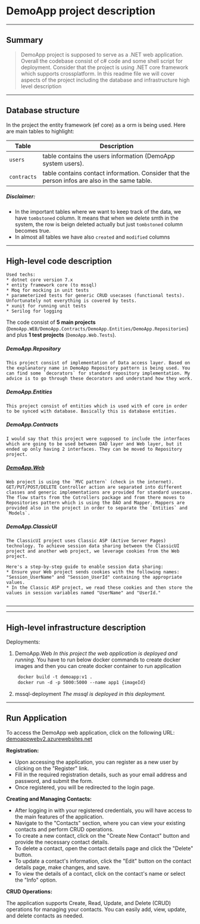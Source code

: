# DemoApp project description

---

## Summary
> DemoApp project is supposed to serve as a .NET web application.
Overall the codebase consist of c# code and some shell script for deployment.
 Consider that the project is using .NET core framework which supports crossplatform. In this readme file we will cover aspects of the project including the database and infrastructure high level description

---

## Database structure
In the project the entity framework (ef core) as a orm is being used.
Here are main tables to highlight:

| Table | Description |
| ------ | ------ |
| `users` | table contains the users information (DemoApp system users).  
| `contracts` | table contains contact information. Consider that the person infos are also in the same table. |


##### Disclaimer:
* In the important tables where we want to keep track of the data, we have `tombstoned` column. It means that when we delete smth in the system, the row is beign deleted actually but just `tombstoned` column becomes true.
* In almost all tables we have also `created` and `modified` columns

---

## High-level code description

```
Used techs:
* dotnet core version 7.x
* entity framework core (to mssql)
* Moq for mocking in unit tests
* parameterized tests for generic CRUD usecases (functional tests). Unfortunately not everything is covered by tests.
* xunit for running unit tests
* Serilog for logging
```

The code consist of **5 main projects** (`DemoApp.WEB/DemoApp.Contracts/DemoApp.Entities/DemoApp.Repositories`) and plus **1 test projects** (`DemoApp.Web.Tests`).

##### DemoApp.Repository
```
This project consist of implementation of Data access layer. Based on the explanatory name in DemoApp Repository pattern is being used. You can find some `decorators` for standard repository implementation. My advice is to go through these decorators and understand how they work.
```
##### DemoApp.Entities
```
This project consist of entities which is used with ef core in order to be synced with database. Basically this is database entities.
```
##### DemoApp.Contracts
```
I would say that this project were supposed to include the interfaces which are going to be used between DAO layer and Web layer, but it ended up only having 2 interfaces. They can be moved to Repository project.
```
##### [DemoApp.Web](https://demoappwebv2.azurewebsites.net/)
```
Web project is using the `MVC pattern` (check in the internet). GET/PUT/POST/DELETE Controller action are separated into different classes and generic implementations are provided for standard usecase.
The flow starts from the Cotrollers package and from there moves to Repositories pattern which is using the DAO and Mapper. Mappers are provided also in the project in order to separate the `Entities` and `Models`.

```
##### DemoApp.ClassicUI
```
The ClassicUI project uses Classic ASP (Active Server Pages) technology. To achieve session data sharing between the ClassicUI project and another web project, we leverage cookies from the Web project.

Here's a step-by-step guide to enable session data sharing:
* Ensure your Web project sends cookies with the following names: "Session_UserName" and "Session_UserId" containing the appropriate values.
* In the Classic ASP project, we read these cookies and then store the values in session variables named "UserName" and "UserId."
 
```

---


---

## High-level infrastructure description

Deployments: 
1. DemoApp.Web
*In this project the web application is deployed and running.*
You have to run below docker commands to create docker images and then you can create docker container to run application

   ```dockerfile
    docker build -t demoapp:v1 .
    docker run -d -p 5000:5000 --name app1 {imageId}
    ```


2. mssql-deployment
*The mssql is deployed in this deployment.*

---
## Run Application
To access the DemoApp web application, click on the following URL: 
[demoappwebv2.azurewebsites.net](https://demoappwebv2.azurewebsites.net/)

**Registration:**
* Upon accessing the application, you can register as a new user by clicking on the "Register" link.
* Fill in the required registration details, such as your email address and password, and submit the form.
* Once registered, you will be redirected to the login page.

**Creating and Managing Contacts:**
* After logging in with your registered credentials, you will have access to the main features of the application.
* Navigate to the "Contacts" section, where you can view your existing contacts and perform CRUD operations.
* To create a new contact, click on the "Create New Contact" button and provide the necessary contact details.
* To delete a contact, open the contact details page and click the "Delete" button.
* To update a contact's information, click the "Edit" button on the contact details page, make changes, and save.
* To view the details of a contact, click on the contact's name or select the "Info" option.


**CRUD Operations:**

The application supports Create, Read, Update, and Delete (CRUD) operations for managing your contacts. You can easily add, view, update, and delete contacts as needed.